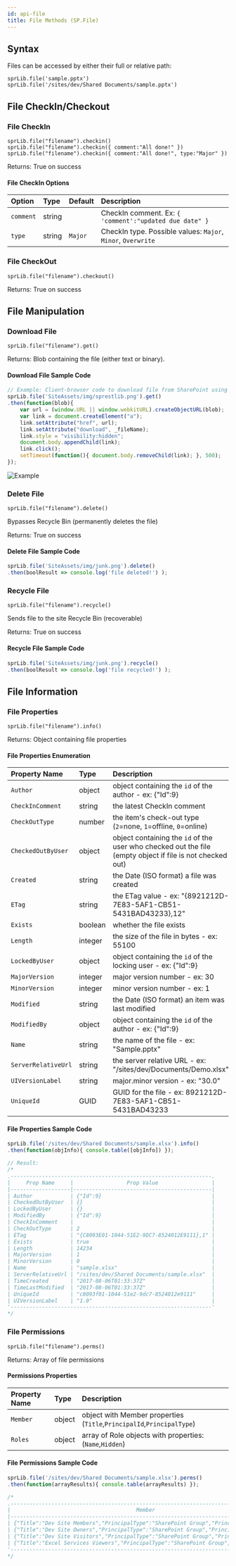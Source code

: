 ```yaml
---
id: api-file
title: File Methods (SP.File)
---
```


## Syntax
Files can be accessed by either their full or relative path:  

`sprLib.file('sample.pptx')`  
`sprLib.file('/sites/dev/Shared Documents/sample.pptx')`  


## File CheckIn/Checkout

### File CheckIn
`sprLib.file("filename").checkin()`  
`sprLib.file("filename").checkin({ comment:"All done!" })`  
`sprLib.file("filename").checkin({ comment:"All done!", type:"Major" })`  

Returns: True on success

#### File CheckIn Options
| Option        | Type     | Default   | Description                                                  |
| :------------ | :------- | :-------- | :----------------------------------------------------------- |
| `comment`     | string   |           | CheckIn comment. Ex: `{ 'comment':"updated due date" }`      |
| `type`        | string   | `Major`   | CheckIn type. Possible values: `Major`, `Minor`, `Overwrite` |


### File CheckOut
`sprLib.file("filename").checkout()`  

Returns: True on success



## File Manipulation

### Download File
`sprLib.file("filename").get()`  

Returns: Blob containing the file (either text or binary).

#### Download File Sample Code
```javascript
// Example: Client-browser code to download file from SharePoint using JavaScript and REST
sprLib.file('SiteAssets/img/sprestlib.png').get()
.then(function(blob){
    var url = (window.URL || window.webkitURL).createObjectURL(blob);
    var link = document.createElement("a");
    link.setAttribute("href", url);
    link.setAttribute("download", _fileName);
    link.style = "visibility:hidden";
    document.body.appendChild(link);
    link.click();
    setTimeout(function(){ document.body.removeChild(link); }, 500);
});
```
![Example](/SpRestLib/docs/assets/file-download-example.png)



### Delete File
`sprLib.file("filename").delete()`  

Bypasses Recycle Bin (permanently deletes the file)

Returns: True on success

#### Delete File Sample Code
```javascript
sprLib.file('SiteAssets/img/junk.png').delete()
.then(boolResult => console.log('file deleted!') );
```


### Recycle File
`sprLib.file("filename").recycle()`  

Sends file to the site Recycle Bin (recoverable)

Returns: True on success

#### Recycle File Sample Code
```javascript
sprLib.file('SiteAssets/img/junk.png').recycle()
.then(boolResult => console.log('file recycled!') );
```


## File Information

### File Properties
`sprLib.file("filename").info()`

Returns: Object containing file properties

#### File Properties Enumeration
| Property Name          | Type     | Description                                                      |
| :--------------------- | :------- | :--------------------------------------------------------------- |
| `Author`               | object   | object containing the `id` of the author - ex: {"Id":9}          |
| `CheckInComment`       | string   | the latest CheckIn comment                                       |
| `CheckOutType`         | number   | the item's check-out type (`2`=none, `1`=offline, `0`=online)    |
| `CheckedOutByUser`     | object   | object containing the `id` of the user who checked out the file (empty object if file is not checked out) |
| `Created`              | string   | the Date (ISO format) a file was created                         |
| `ETag`                 | string   | the ETag value - ex: "{8921212D-7E83-5AF1-CB51-5431BAD43233},12" |
| `Exists`               | boolean  | whether the file exists                                          |
| `Length`               | integer  | the size of the file in bytes - ex: 55100                        |
| `LockedByUser`         | object   | object containing the `id` of the locking user - ex: {"Id":9}    |
| `MajorVersion`         | integer  | major version number - ex: 30                                    |
| `MinorVersion`         | integer  | minor version number - ex: 1                                     |
| `Modified`             | string   | the Date (ISO format) an item was last modified                  |
| `ModifiedBy`           | object   | object containing the `id` of the author - ex: {"Id":9}          |
| `Name`                 | string   | the name of the file - ex: "Sample.pptx"                         |
| `ServerRelativeUrl`    | string   | the server relative URL - ex: "/sites/dev/Documents/Demo.xlsx"   |
| `UIVersionLabel`       | string   | major.minor version - ex: "30.0"                                 |
| `UniqueId`             | GUID     | GUID for the file - ex: 8921212D-7E83-5AF1-CB51-5431BAD43233     |

#### File Properties Sample Code
```javascript
sprLib.file('/sites/dev/Shared Documents/sample.xlsx').info()
.then(function(objInfo){ console.table([objInfo]) });

// Result:
/*
.----------------------------------------------------------------.
|     Prop Name     |                 Prop Value                 |
|-------------------|--------------------------------------------|
| Author            | {"Id":9}                                   |
| CheckedOutByUser  | {}                                         |
| LockedByUser      | {}                                         |
| ModifiedBy        | {"Id":9}                                   |
| CheckInComment    |                                            |
| CheckOutType      | 2                                          |
| ETag              | "{C8093E01-1044-51E2-9DC7-8524012E9111},1" |
| Exists            | true                                       |
| Length            | 14234                                      |
| MajorVersion      | 1                                          |
| MinorVersion      | 0                                          |
| Name              | "sample.xlsx"                              |
| ServerRelativeUrl | "/sites/dev/Shared Documents/sample.xlsx"  |
| TimeCreated       | "2017-08-06T01:33:37Z"                     |
| TimeLastModified  | "2017-08-06T01:33:37Z"                     |
| UniqueId          | "c8093f01-1044-51e2-9dc7-8524012e9111"     |
| UIVersionLabel    | "1.0"                                      |
'----------------------------------------------------------------'
*/
```

### File Permissions
`sprLib.file("filename").perms()`

Returns: Array of file permissions

#### Permissions Properties
| Property Name    | Type     | Description                                                           |
| :--------------- | :------- | :-------------------------------------------------------------------- |
| `Member`         | object   | object with Member properties (`Title`,`PrincipalId`,`PrincipalType`) |
| `Roles`          | object   | array of Role objects with properties: (`Name`,`Hidden`)              |

#### File Permissions Sample Code
```javascript
sprLib.file('/sites/dev/Shared Documents/sample.xlsx').perms()
.then(function(arrayResults){ console.table(arrayResults) });

/*
.-----------------------------------------------------------------------------------------------------------------------------------------------------------.
|                                        Member                                         |                               Roles                               |
|---------------------------------------------------------------------------------------|-------------------------------------------------------------------|
| {"Title":"Dev Site Members","PrincipalType":"SharePoint Group","PrincipalId":8}       | [{"Hidden":false,"Name":"Design"},{"Hidden":false,"Name":"Edit"}] |
| {"Title":"Dev Site Owners","PrincipalType":"SharePoint Group","PrincipalId":6}        | [{"Hidden":false,"Name":"Full Control"}]                          |
| {"Title":"Dev Site Visitors","PrincipalType":"SharePoint Group","PrincipalId":7}      | [{"Hidden":false,"Name":"Read"}]                                  |
| {"Title":"Excel Services Viewers","PrincipalType":"SharePoint Group","PrincipalId":5} | [{"Hidden":false,"Name":"View Only"}]                             |
'-----------------------------------------------------------------------------------------------------------------------------------------------------------'
*/
```
